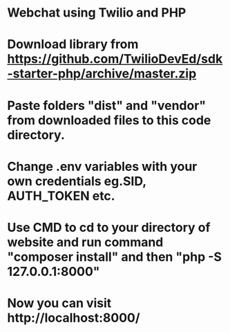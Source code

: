 # Webchat using Twilio and PHP
# Download library from https://github.com/TwilioDevEd/sdk-starter-php/archive/master.zip
# Paste folders "dist" and "vendor" from downloaded files to this code directory.
# Change .env variables with your own credentials eg.SID, AUTH_TOKEN etc.
# Use CMD to cd to your directory of website and run command "composer install" and then "php -S 127.0.0.1:8000"
# Now you can visit http://localhost:8000/
